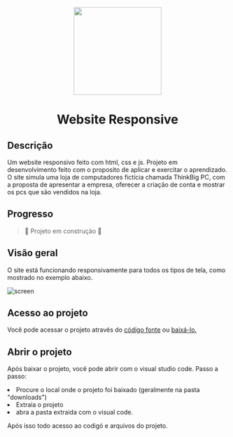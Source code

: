
<div align="center">
<img src="https://user-images.githubusercontent.com/100960828/158831747-124d285a-64c2-4fc3-aa09-90cf6f5d3b93.png" width="200px" />
</div>

<h1 align="center"> Website Responsive </h1>


## Descrição
<p>Um website responsivo feito com html, css e js. 
  Projeto em desenvolvimento feito com o proposito de aplicar e exercitar o aprendizado. <br>
  O site simula uma loja de computadores fictícia chamada ThinkBig PC, com a proposta de apresentar a empresa, oferecer a criação de conta e mostrar os pcs que são vendidos na loja.
</p>

## Progresso
> :construction: Projeto em construção :construction:

## Visão geral
<p> O site está funcionando responsivamente para todos os tipos de tela, como mostrado no exemplo abaixo.</p>

![screen](https://user-images.githubusercontent.com/100960828/158834469-56c2aed5-def6-43fe-8f87-ca62d5b3387d.gif)

## Acesso ao projeto
Você pode acessar o projeto através do <a href="https://github.com/FilipeLeoni/Responsive-Website" target="_blank">código fonte</a> ou <a href="https://github.com/FilipeLeoni/Responsive-Website/archive/refs/heads/main.zip">baixá-lo.</a>

## Abrir o projeto
<p> Após baixar o projeto, você pode abrir com o visual studio code. Passo a passo:</p>
<li>Procure o local onde o projeto foi baixado (geralmente na pasta "downloads")</li>
<li>Extraia o projeto</li>
<li>abra a pasta extraida com o visual code.</li>
<p></p>
<p>Após isso todo acesso ao codigó e arquivos do projeto.</p>
